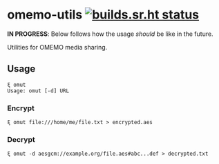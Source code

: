 # omemo-utils [![builds.sr.ht status](https://builds.sr.ht/~wstrm/omemo-utils.svg)](https://builds.sr.ht/~wstrm/omemo-utils?)

**IN PROGRESS**: Below follows how the usage _should_ be like in the future.

Utilities for OMEMO media sharing.

## Usage

```
ξ omut
Usage: omut [-d] URL
```

### Encrypt

```
ξ omut file:///home/me/file.txt > encrypted.aes
```

### Decrypt

```
ξ omut -d aesgcm://example.org/file.aes#abc...def > decrypted.txt
```

